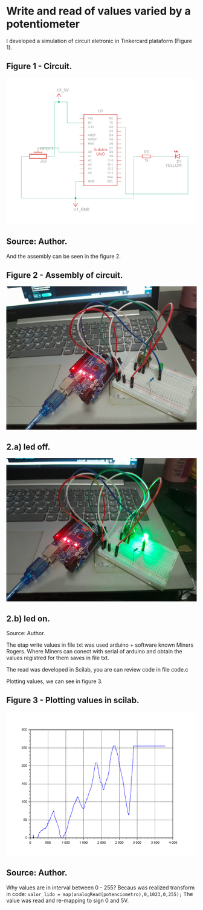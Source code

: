 # Write and read of values varied by a potentiometer

I developed a simulation of circuit eletronic in Tinkercard plataform (Figure 1).

## Figure 1 - Circuit.

![title](circuito.png)

## Source: Author.

And the assembly can be seen in the figure 2.

## Figure 2 - Assembly of circuit.

![title](assembly_circuit.png)

## 2.a) led off.

![title](assembly_circuit2.png)

## 2.b) led on.
Source: Author.

The etap write values in file txt was used arduino + software known Miners Rogers. Where Miners can conect with serial of arduino and obtain the values registred for them saves in file txt.

The read was developed in Scilab, you are can review code in file code.c

Plotting values, we can see in figure 3.

## Figure 3 - Plotting values in scilab.

![Graph](graph.png)

## Source: Author.

Why values are in interval between 0 - 255?
Becaus was realized transform in code: ```valor_lido = map(analogRead(potenciometro),0,1023,0,255);```
The value was read and re-mapping to sign 0 and 5V.
